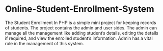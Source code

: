 # Online-Student-Enrollment-System

The Student Enrollment In PHP is a simple mini project for keeping records of students. The project contains the admin and user sides. The admin can manage all the management like adding student’s details, editing the details if required, and view the enrolled student’s information. Admin has a vital role in the management of this system.
